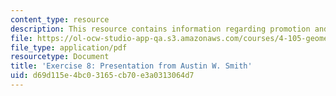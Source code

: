 ```yaml
---
content_type: resource
description: This resource contains information regarding promotion and publication.
file: https://ol-ocw-studio-app-qa.s3.amazonaws.com/courses/4-105-geometric-disciplines-and-architecture-skills-reciprocal-methodologies-fall-2012/d69d115e4bc03165cb70e3a0313064d7_MIT4_105F12_Pres_Ex8_AS.pdf
file_type: application/pdf
resourcetype: Document
title: 'Exercise 8: Presentation from Austin W. Smith'
uid: d69d115e-4bc0-3165-cb70-e3a0313064d7
---
```

